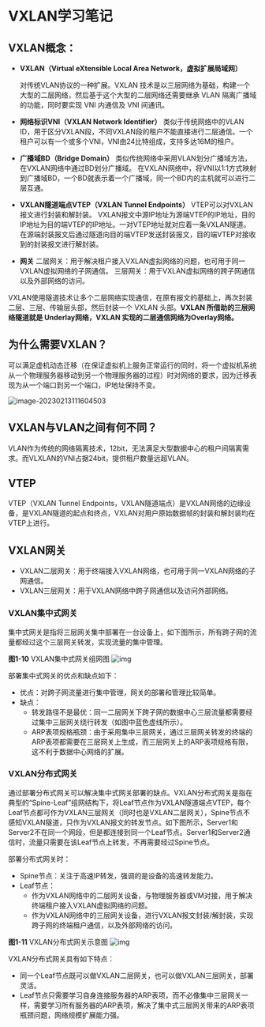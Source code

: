 # VXLAN学习笔记

## VXLAN概念：

- **VXLAN（Virtual eXtensible Local Area Network，虚拟扩展局域网）**

  对传统VLAN协议的一种扩展。VXLAN 技术是以三层网络为基础，构建一个大型的二层网络，然后基于这个大型的二层网络还需要继承 VLAN 隔离广播域的功能，同时要实现 VNI 内通信及 VNI 间通讯。

- **网络标识VNI（VXLAN Network Identifier）**
  类似于传统网络中的VLAN ID，用于区分VXLAN段，不同VXLAN段的租户不能直接进行二层通信。一个租户可以有一个或多个VNI，VNI由24比特组成，支持多达16M的租户。
- **广播域BD（Bridge Domain）**
  类似传统网络中采用VLAN划分广播域方法，在VXLAN网络中通过BD划分广播域。
  在VXLAN网络中，将VNI以1:1方式映射到广播域BD，一个BD就表示着一个广播域，同一个BD内的主机就可以进行二层互通。
- **VXLAN隧道端点VTEP（VXLAN Tunnel Endpoints）**
  VTEP可以对VXLAN报文进行封装和解封装。
  VXLAN报文中源IP地址为源端VTEP的IP地址，目的IP地址为目的端VTEP的IP地址。一对VTEP地址就对应着一条VXLAN隧道。在源端封装报文后通过隧道向目的端VTEP发送封装报文，目的端VTEP对接收到的封装报文进行解封装。
- **网关**
  二层网关：用于解决租户接入VXLAN虚拟网络的问题，也可用于同一VXLAN虚拟网络的子网通信。
  三层网关：用于VXLAN虚拟网络的跨子网通信以及外部网络的访问。



VXLAN使用隧道技术让多个二层网络实现通信，在原有报文的基础上，再次封装二层、三层、传输层头部，然后封装一个 VXLAN 头部。**VXLAN 所借助的三层网络隧道就是 Underlay网络，VXLAN 实现的二层通信网络为Overlay网络。**



## 为什么需要VXLAN？

可以满足虚机动态迁移（在保证虚拟机上服务正常运行的同时，将一个虚拟机系统从一个物理服务器移动到另一个物理服务器的过程）时对网络的要求，因为迁移表现为从一个端口到另一个端口，IP地址保持不变。

![image-20230213111604503](C:\Users\鲍文澜\AppData\Roaming\Typora\typora-user-images\image-20230213111604503.png)



## VXLAN与VLAN之间有何不同？

VLAN作为传统的网络隔离技术，12bit，无法满足大型数据中心的租户间隔离需求。而VLXLAN的VNI占据24bit，提供租户数量远超VLAN。



## VTEP

VTEP（VXLAN Tunnel Endpoints，VXLAN隧道端点）是VXLAN网络的边缘设备，是VXLAN隧道的起点和终点，VXLAN对用户原始数据帧的封装和解封装均在VTEP上进行。



## VXLAN网关

- VXLAN二层网关：用于终端接入VXLAN网络，也可用于同一VXLAN网络的子网通信。
- VXLAN三层网关：用于VXLAN网络中跨子网通信以及访问外部网络。

### **VXLAN集中式网关**

集中式网关是指将三层网关集中部署在一台设备上，如下图所示，所有跨子网的流量都经过这个三层网关转发，实现流量的集中管理。

**图1-10** VXLAN集中式网关组网图
![img](https://download.huawei.com/mdl/image/download?uuid=4011370f164a4beaa936e70714832f0e)

部署集中式网关的优点和缺点如下：

- 优点：对跨子网流量进行集中管理，网关的部署和管理比较简单。
- 缺点：
  - 转发路径不是最优：同一二层网关下跨子网的数据中心三层流量都需要经过集中三层网关绕行转发（如图中蓝色虚线所示）。
  - ARP表项规格瓶颈：由于采用集中三层网关，通过三层网关转发的终端的ARP表项都需要在三层网关上生成，而三层网关上的ARP表项规格有限，这不利于数据中心网络的扩展。



### **VXLAN分布式网关**

通过部署分布式网关可以解决集中式网关部署的缺点。VXLAN分布式网关是指在典型的“Spine-Leaf”组网结构下，将Leaf节点作为VXLAN隧道端点VTEP，每个Leaf节点都可作为VXLAN三层网关（同时也是VXLAN二层网关），Spine节点不感知VXLAN隧道，只作为VXLAN报文的转发节点。如下图所示，Server1和Server2不在同一个网段，但是都连接到同一个Leaf节点。Server1和Server2通信时，流量只需要在该Leaf节点上转发，不再需要经过Spine节点。

部署分布式网关时：

- Spine节点：关注于高速IP转发，强调的是设备的高速转发能力。
- Leaf节点：
  - 作为VXLAN网络中的二层网关设备，与物理服务器或VM对接，用于解决终端租户接入VXLAN虚拟网络的问题。
  - 作为VXLAN网络中的三层网关设备，进行VXLAN报文封装/解封装，实现跨子网的终端租户通信，以及外部网络的访问。

**图1-11** VXLAN分布式网关示意图
![img](https://download.huawei.com/mdl/image/download?uuid=721dfb94b9e04ce9a32ffd8f373052a4)

VXLAN分布式网关具有如下特点：

- 同一个Leaf节点既可以做VXLAN二层网关，也可以做VXLAN三层网关，部署灵活。
- Leaf节点只需要学习自身连接服务器的ARP表项，而不必像集中三层网关一样，需要学习所有服务器的ARP表项，解决了集中式三层网关带来的ARP表项瓶颈问题，网络规模扩展能力强。









